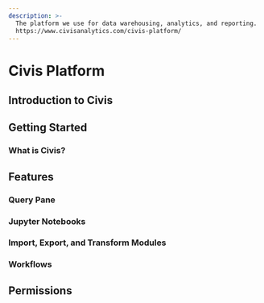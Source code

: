 ```yaml
---
description: >-
  The platform we use for data warehousing, analytics, and reporting.
  https://www.civisanalytics.com/civis-platform/
---
```


# Civis Platform

## Introduction to Civis

## Getting Started

### What is Civis?

## Features

### Query Pane

### Jupyter Notebooks

### Import, Export, and Transform Modules

### Workflows

## Permissions

